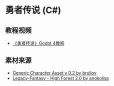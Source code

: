 ﻿# 勇者传说 (C#)

## 教程视频
- [《勇者传说》Godot 4教程](https://space.bilibili.com/7092/channel/collectiondetail?sid=1304862)

## 素材来源
- [Generic Character Asset v 0.2 by brullov](https://brullov.itch.io/generic-char-asset)
- [Legacy-Fantasy - High Forest 2.0 by anokolisa](https://anokolisa.itch.io/sidescroller-pixelart-sprites-asset-pack-forest-16x16)